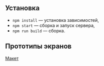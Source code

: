 ## Установка

- `npm install` — установка зависимостей,
- `npm start` — сборка и запуск сервера,
- `npm run build` — сборка.

## Прототипы экранов

[Макет](https://www.figma.com/file/9wrbNzsFrIJsHTGbd6tHj4/Messenger)
